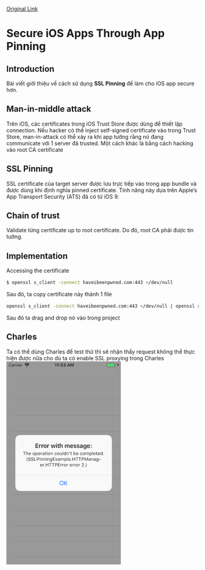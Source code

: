[Original Link](https://betterprogramming.pub/secure-ios-apps-through-app-pinning-4106d31c5d7d)

# Secure iOS Apps Through App Pinning
## Introduction
Bài viết giới thiệu về cách sử dụng __SSL Pinning__ để làm cho iOS app secure hơn.

## Man-in-middle attack
Trên iOS, các certificates trong iOS Trust Store được dùng để thiết lập connection. Nếu hacker có thể inject self-signed certificate vào trong Trust Store, man-in-attack có thể xảy ra khi app tưởng rằng nó đang communicate với 1 server đã trusted.
Một cách khác là bằng cách hacking vào root CA certificate

## SSL Pinning
SSL certificate của target server được lưu trực tiếp vào trong app bundle và được dùng khi định nghĩa pinned certificate. Tính năng này dựa trên Apple’s App Transport Security (ATS) đã có từ iOS 9.

## Chain of trust
Validate từng certificate up to root certificate. Do đó, root CA phải được tin tưởng.

## Implementation
Accessing the certificate
```sh
$ openssl s_client -connect haveibeenpwned.com:443 </dev/null
```
Sau đó, ta copy certificate này thành 1 file
```sh
openssl s_client -connect haveibeenpwned.com:443 </dev/null | openssl x509 -outform DER -out haveibeenpwned.com.der
```
Sau đó ta drag and drop nó vào trong project

## Charles
Ta có thể dùng Charles để test thử thì sẽ nhận thấy request không thể thực hiện được nữa cho dù ta có enable SSL proxying trong Charles
![](resources/error.png)